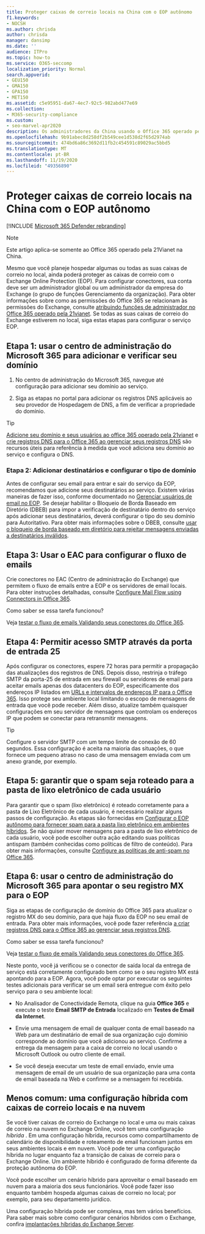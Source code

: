 ```yaml
---
title: Proteger caixas de correio locais na China com o EOP autônomo
f1.keywords:
- NOCSH
ms.author: chrisda
author: chrisda
manager: dansimp
ms.date: ''
audience: ITPro
ms.topic: how-to
ms.service: O365-seccomp
localization_priority: Normal
search.appverid:
- GEU150
- GMA150
- GPA150
- MET150
ms.assetid: c5e95951-da67-4ec7-92c5-982abd477e69
ms.collection:
- M365-security-compliance
ms.custom:
- seo-marvel-apr2020
description: Os administradores da China usando o Office 365 operado pela 21Vianet podem aprender a usar o proteção do Exchange Online (EOP) autônomo para proteger suas caixas de correio locais.
ms.openlocfilehash: 9b91abec8d258df2b549cee1d538d2f65d2974ab
ms.sourcegitcommit: 474bd6a86c3692d11fb2c454591c89029ac5bbd5
ms.translationtype: MT
ms.contentlocale: pt-BR
ms.lasthandoff: 11/19/2020
ms.locfileid: "49356890"
---
```

# <a name="protect-on-premises-mailboxes-in-china-with-standalone-eop"></a>Proteger caixas de correio locais na China com o EOP autônomo

[!INCLUDE [Microsoft 365 Defender rebranding](../includes/microsoft-defender-for-office.md)]


> [!NOTE]
> Este artigo aplica-se somente ao Office 365 operado pela 21Vianet na China.

Mesmo que você planeje hospedar algumas ou todas as suas caixas de correio no local, ainda poderá proteger as caixas de correio com o Exchange Online Protection (EOP). Para configurar conectores, sua conta deve ser um administrador global ou um administrador da empresa do Exchange (o grupo de funções Gerenciamento da organização). Para obter informações sobre como as permissões do Office 365 se relacionam às permissões do Exchange, consulte [atribuindo funções de administrador no Office 365 operado pela 21vianet](https://docs.microsoft.com/microsoft-365/admin/add-users/assign-admin-roles?view=o365-21vianet&preserve-view=true). Se todas as suas caixas de correio do Exchange estiverem no local, siga estas etapas para configurar o serviço EOP.

## <a name="step-1-use-the-microsoft-365-admin-center-to-add-and-verify-your-domain"></a>Etapa 1: usar o centro de administração do Microsoft 365 para adicionar e verificar seu domínio

1. No centro de administração do Microsoft 365, navegue até configuração para adicionar seu domínio ao serviço.

2. Siga as etapas no portal para adicionar os registros DNS aplicáveis ao seu provedor de Hospedagem de DNS, a fim de verificar a propriedade do domínio.

> [!TIP]
> [Adicione seu domínio e seus usuários ao office 365 operado pela 21vianet](https://docs.microsoft.com/microsoft-365/admin/setup/add-domain?view=o365-21vianet&preserve-view=true) e [crie registros DNS para o Office 365 ao gerenciar seus registros DNS](https://docs.microsoft.com/microsoft-365/admin/services-in-china/create-dns-records-when-you-manage-your-dns-records?view=o365-21vianet&preserve-view=true) são recursos úteis para referência à medida que você adiciona seu domínio ao serviço e configura o DNS.

### <a name="step-2-add-recipients-and-configure-the-domain-type"></a>Etapa 2: Adicionar destinatários e configurar o tipo de domínio

Antes de configurar seu email para entrar e sair do serviço da EOP, recomendamos que adicione seus destinatários ao serviço. Existem várias maneiras de fazer isso, conforme documentado no [Gerenciar usuários de email no EOP](manage-mail-users-in-eop.md). Se desejar habilitar o Bloqueio de Borda Baseado em Diretório (DBEB) para impor a verificação de destinatário dentro do serviço após adicionar seus destinatários, deverá configurar o tipo do seu domínio para Autoritativo. Para obter mais informações sobre o DBEB, consulte [usar o bloqueio de borda baseado em diretório para rejeitar mensagens enviadas a destinatários inválidos](https://docs.microsoft.com/exchange/mail-flow-best-practices/use-directory-based-edge-blocking).

## <a name="step-3-use-the-eac-to-set-up-mail-flow"></a>Etapa 3: Usar o EAC para configurar o fluxo de emails

Crie conectores no EAC (Centro de administração do Exchange) que permitem o fluxo de emails entre a EOP e os servidores de email locais. Para obter instruções detalhadas, consulte [Configure Mail Flow using Connectors in Office 365](https://docs.microsoft.com/Exchange/mail-flow-best-practices/use-connectors-to-configure-mail-flow/use-connectors-to-configure-mail-flow).

 Como saber se essa tarefa funcionou?

 Veja [testar o fluxo de emails Validando seus conectores do Office 365](https://docs.microsoft.com/exchange/mail-flow-best-practices/test-mail-flow).

## <a name="step-4-allow-inbound-port-25-smtp-access"></a>Etapa 4: Permitir acesso SMTP através da porta de entrada 25

Após configurar os conectores, espere 72 horas para permitir a propagação das atualizações dos registros de DNS. Depois disso, restrinja o tráfego SMTP da porta-25 de entrada em seu firewall ou servidores de email para aceitar emails apenas dos datacenters do EOP, especificamente dos endereços IP listados em [URLs e intervalos de endereços IP para o Office 365](https://docs.microsoft.com/microsoft-365/enterprise/managing-office-365-endpoints). Isso protege seu ambiente local limitando o escopo de mensagens de entrada que você pode receber. Além disso, atualize também quaisquer configurações em seu servidor de mensagens que controlam os endereços IP que podem se conectar para retransmitir mensagens.

> [!TIP]
> Configure o servidor SMTP com um tempo limite de conexão de 60 segundos. Essa configuração é aceita na maioria das situações, o que fornece um pequeno atraso no caso de uma mensagem enviada com um anexo grande, por exemplo.

## <a name="step-5-ensure-that-spam-is-routed-to-each-users-junk-email-folder"></a>Etapa 5: garantir que o spam seja roteado para a pasta de lixo eletrônico de cada usuário

Para garantir que o spam (lixo eletrônico) é roteado corretamente para a pasta de Lixo Eletrônico de cada usuário, é necessário realizar alguns passos de configuração. As etapas são fornecidas em [Configurar o EOP autônomo para fornecer spam para a pasta lixo eletrônico em ambientes híbridos](ensure-that-spam-is-routed-to-each-user-s-junk-email-folder.md). Se não quiser mover mensagens para a pasta de lixo eletrônico de cada usuário, você pode escolher outra ação editando suas políticas antispam (também conhecidas como políticas de filtro de conteúdo). Para obter mais informações, consulte [Configure as políticas de anti-spam no Office 365](configure-your-spam-filter-policies.md).

## <a name="step-6-use-the-microsoft-365-admin-center-to-point-your-mx-record-to-eop"></a>Etapa 6: usar o centro de administração do Microsoft 365 para apontar o seu registro MX para o EOP

Siga as etapas de configuração de domínio do Office 365 para atualizar o registro MX do seu domínio, para que haja fluxo da EOP no seu email de entrada. Para obter mais informações, você pode fazer referência [a criar registros DNS para o Office 365 ao gerenciar seus registros DNS](https://docs.microsoft.com/microsoft-365/admin/get-help-with-domains/create-dns-records-at-any-dns-hosting-provider).

Como saber se essa tarefa funcionou?

 Veja [testar o fluxo de emails Validando seus conectores do Office 365](https://docs.microsoft.com/exchange/mail-flow-best-practices/test-mail-flow).

Neste ponto, você já verificou se o conector de saída local da entrega de serviço está corretamente configurado bem como se o seu registro MX está apontando para a EOP. Agora, você pode optar por executar os seguintes testes adicionais para verificar se um email será entregue com êxito pelo serviço para o seu ambiente local:

- No Analisador de Conectividade Remota, clique na guia **Office 365** e execute o teste **Email SMTP de Entrada** localizado em **Testes de Email da Internet**.

- Envie uma mensagem de email de qualquer conta de email baseado na Web para um destinatário de email de sua organização cujo domínio corresponde ao domínio que você adicionou ao serviço. Confirme a entrega da mensagem para a caixa de correio no local usando o Microsoft Outlook ou outro cliente de email.

- Se você deseja executar um teste de email enviado, envie uma mensagem de email de um usuário de sua organização para uma conta de email baseada na Web e confirme se a mensagem foi recebida.

## <a name="less-common-a-hybrid-setup-with-mailboxes-on-premises-and-in-the-cloud"></a>Menos comum: uma configuração híbrida com caixas de correio locais e na nuvem

Se você tiver caixas de correio do Exchange no local e uma ou mais caixas de correio na nuvem no Exchange Online, você tem uma configuração *híbrida* . Em uma configuração híbrida, recursos como compartilhamento de calendário de disponibilidade e roteamento de email funcionam juntos em seus ambientes locais e em nuvem. Você pode ter uma configuração híbrida no lugar enquanto faz a transição de caixas de correio para o Exchange Online. Um ambiente híbrido é configurado de forma diferente da proteção autônoma do EOP.

Você pode escolher um cenário híbrido para aproveitar o email baseado em nuvem para a maioria dos seus funcionários. Você pode fazer isso enquanto também hospeda algumas caixas de correio no local; por exemplo, para seu departamento jurídico.

Uma configuração híbrida pode ser complexa, mas tem vários benefícios. Para saber mais sobre como configurar cenários híbridos com o Exchange, confira [implantações híbridas do Exchange Server](https://docs.microsoft.com/Exchange/exchange-hybrid).

